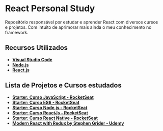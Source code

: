 # React Personal Study

Repositório responsável por estudar e aprender React com diversos cursos e projetos. Com intuito de aprimorar mais ainda o meu conhecimento no framework. 

## Recursos Utilizados

- **[Visual Studio Code](https://code.visualstudio.com/?WT.mc_id=react_personal_study-github-gllemos)**
- **[Node.js](https://nodejs.org/en/)**
- **[React.js](https://pt-br.reactjs.org/)**

## Lista de Projetos e Cursos estudados

- **[Starter: Curso JavaScript - RocketSeat](starter-javascript-rocketseat/README.md)**
- **[Starter: Curso ES6 - RocketSeat](starter-es6-rocketseat/README.md)**
- **[Starter: Curso Node.js - RocketSeat](starter-nodejs-rocketseat/README.md)**
- **[Starter: Curso ReactJs - RocketSeat](starter-reactjs-rocketseat/README.md)**
- **[Starter: Curso React Native - RocketSeat](starter-reactnative-rocketseat/README.md)**
- **[Modern React with Redux by Stephen Grider - Udemy](modern-react-stephengrider/README.md)**


